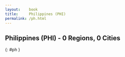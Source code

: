```yaml
---
layout:    book
title:     Philippines (PHI)
permalink: /ph.html
---
```


## Philippines (PHI) - 0 Regions, 0 Cities
{: #ph }






 
